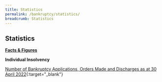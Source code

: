 ```yaml
---
title: Statistics
permalink: /bankruptcy/statistics/
breadcrumb: Statistics
---
```

Statistics
---

<u><b>Facts & Figures</b></u>

**Individual Insolvency**

[Number of Bankruptcy Applications, Orders Made and Discharges as at 30 April 2022](/files/NumberofBankruptcyApplicationsOrdersMadeandDischarges(Mar2022).pdf/){:target="_blank"}